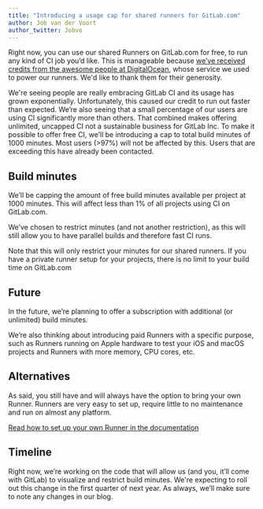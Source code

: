 ```yaml
---
title: "Introducing a usage cap for shared runners for GitLab.com"
author: Job van der Voort
author_twitter: Jobvo
---
```


Right now, you can use our shared Runners on GitLab.com for free, to run any
kind of CI job you’d like.
This is manageable because [we’ve received credits from the awesome people at DigitalOcean][credits-do], whose service we used to power our runners. We'd like to thank them for their generosity.

We're seeing people are really embracing GitLab CI and its usage has grown
exponentially. Unfortunately, this caused our credit to run out faster than
expected.
We’re also seeing that a small percentage of our users are using CI
significantly more than others. That combined makes offering unlimited,
uncapped CI not a sustainable business for GitLab Inc. To make it possible to
offer free CI, we’ll be introducing a cap to total build minutes of 1000 minutes. Most users (>97%) will not be affected by this. Users that
are exceeding this have already been contacted.

[credits-do]: https://about.gitlab.com/2016/04/19/gitlab-partners-with-digitalocean-to-make-continuous-integration-faster-safer-and-more-affordable/

## Build minutes

We’ll be capping the amount of free build minutes available per project at
1000 minutes. This will affect less than 1% of all projects using CI on
GitLab.com.

We’ve chosen to restrict minutes (and not another restriction), as this will
still allow you to have parallel builds and therefore fast CI runs.

Note that this will only restrict your minutes for our shared runners. If you
have a private runner setup for your projects, there is no limit to your build
time on GitLab.com

## Future

In the future, we’re planning to offer a subscription with additional (or unlimited) build minutes.

We’re also thinking about introducing paid Runners with a specific purpose,
such as Runners running on Apple hardware to test your iOS and macOS projects
and Runners with more memory, CPU cores, etc.

## Alternatives

As said, you still have and will always have the option to bring your own Runner. Runners are very easy to set up, require little to no maintenance and run on almost any platform.

[Read how to set up your own Runner in the documentation](https://docs.gitlab.com/runner/)

## Timeline

Right now, we’re working on the code that will allow us (and you, it’ll
come with GitLab) to visualize and restrict build minutes.
We're expecting to roll out this change in the first quarter of next year.
As always, we’ll make sure to note any changes in our blog.
